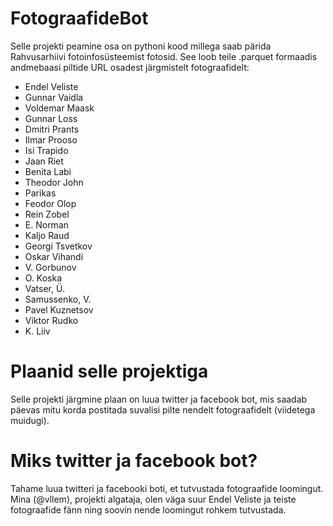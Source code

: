 # FotograafideBot
Selle projekti peamine osa on pythoni kood millega saab pärida Rahvusarhiivi fotoinfosüsteemist fotosid.
See loob teile .parquet formaadis andmebaasi piltide URL osadest järgmistelt fotograafidelt:

- Endel Veliste
- Gunnar Vaidla
- Voldemar Maask
- Gunnar Loss
- Dmitri Prants
- Ilmar Prooso
- Isi Trapido
- Jaan Riet
- Benita Labi
- Theodor John
- Parikas
- Feodor Olop
- Rein Zobel
- E. Norman
- Kaljo Raud
- Georgi Tsvetkov
- Oskar Vihandi
- V. Gorbunov
- O. Koska
- Vatser, Ü.
- Samussenko, V.
- Pavel Kuznetsov
- Viktor Rudko
- K. Liiv

# Plaanid selle projektiga
Selle projekti järgmine plaan on luua twitter ja facebook bot, mis saadab päevas mitu korda postitada suvalisi pilte nendelt fotograafidelt (viidetega muidugi).

# Miks twitter ja facebook bot?
Tahame luua twitteri ja facebooki boti, et tutvustada fotograafide loomingut. 
Mina (@vllem), projekti algataja, olen väga suur Endel Veliste ja teiste fotograafide fänn ning soovin nende loomingut rohkem tutvustada.  
